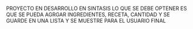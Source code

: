 PROYECTO EN DESARROLLO
EN SINTASIS LO QUE SE DEBE OPTENER ES QUE SE PUEDA AGRGAR INGREDIENTES, RECETA, CANTIDAD Y SE GUARDE EN UNA LISTA Y SE MUESTRE PARA EL USUARIO FINAL
